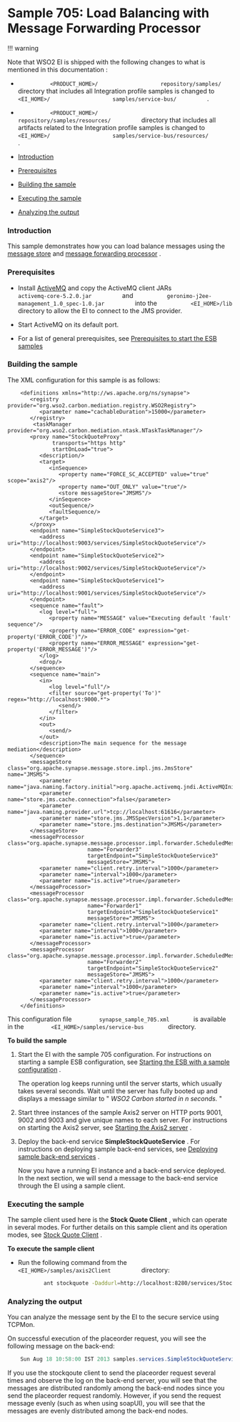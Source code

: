 # Sample 705: Load Balancing with Message Forwarding Processor

!!! warning

Note that WSO2 EI is shipped with the following changes to what is
mentioned in this documentation :

-   `           <PRODUCT_HOME>/          `
    `           repository/samples/          ` directory that includes
    all Integration profile samples is changed to
    `           <EI_HOME>/          `
    `           samples/service-bus/          ` .
    `                     `
-   `           <PRODUCT_HOME>/          `
    `           repository/samples/resources/          ` directory that
    includes all artifacts related to the Integration profile samples is
    changed to `           <EI_HOME>/          `
    `           samples/service-bus/resources/          ` .


-   [Introduction](#Sample705:LoadBalancingwithMessageForwardingProcessor-Introduction)
-   [Prerequisites](#Sample705:LoadBalancingwithMessageForwardingProcessor-Prerequisites)
-   [Building the
    sample](#Sample705:LoadBalancingwithMessageForwardingProcessor-Buildingthesample)
-   [Executing the
    sample](#Sample705:LoadBalancingwithMessageForwardingProcessor-Executingthesample)
-   [Analyzing the
    output](#Sample705:LoadBalancingwithMessageForwardingProcessor-Analyzingtheoutput)

### Introduction

This sample demonstrates how you can load balance messages using the
[message store](https://docs.wso2.com/display/EI650/Message+Stores) and
[message forwarding
processor](https://docs.wso2.com/display/EI650/Scheduled+Message+Forwarding+Processor)
.

### Prerequisites

-   Install [ActiveMQ](http://activemq.apache.org) and copy the ActiveMQ
    client JARs `           activemq-core-5.2.0.jar          ` and
    `           geronimo-j2ee-management_1.0_spec-1.0.jar          `
    into the `           <EI_HOME>/lib          ` directory to allow the
    EI to connect to the JMS provider.

-   Start ActiveMQ on its default port.
-   For a list of general prerequisites, see [Prerequisites to start the
    ESB
    samples](https://docs.wso2.com/display/EI650/Setting+Up+the+ESB+Samples#SettingUptheESBSamples-ESBSamplePrerequisites)

### Building the sample

The XML configuration for this sample is as follows:

``` html/xml
    <definitions xmlns="http://ws.apache.org/ns/synapse">
       <registry provider="org.wso2.carbon.mediation.registry.WSO2Registry">
          <parameter name="cachableDuration">15000</parameter>
       </registry>
        <taskManager provider="org.wso2.carbon.mediation.ntask.NTaskTaskManager"/>
       <proxy name="StockQuoteProxy"
              transports="https http"
              startOnLoad="true">
          <description/>
          <target>
             <inSequence>
                <property name="FORCE_SC_ACCEPTED" value="true" scope="axis2"/>
                <property name="OUT_ONLY" value="true"/>
                <store messageStore="JMSMS"/>
             </inSequence>
             <outSequence/>
             <faultSequence/>
          </target>
       </proxy>
       <endpoint name="SimpleStockQuoteService3">
          <address uri="http://localhost:9003/services/SimpleStockQuoteService"/>
       </endpoint>
       <endpoint name="SimpleStockQuoteService2">
          <address uri="http://localhost:9002/services/SimpleStockQuoteService"/>
       </endpoint>
       <endpoint name="SimpleStockQuoteService1">
          <address uri="http://localhost:9001/services/SimpleStockQuoteService"/>
       </endpoint>
       <sequence name="fault">
          <log level="full">
             <property name="MESSAGE" value="Executing default 'fault' sequence"/>
             <property name="ERROR_CODE" expression="get-property('ERROR_CODE')"/>
             <property name="ERROR_MESSAGE" expression="get-property('ERROR_MESSAGE')"/>
          </log>
          <drop/>
       </sequence>
       <sequence name="main">
          <in>
             <log level="full"/>
             <filter source="get-property('To')" regex="http://localhost:9000.*">
                <send/>
             </filter>
          </in>
          <out>
             <send/>
          </out>
          <description>The main sequence for the message mediation</description>
       </sequence>
       <messageStore class="org.apache.synapse.message.store.impl.jms.JmsStore" name="JMSMS">
          <parameter name="java.naming.factory.initial">org.apache.activemq.jndi.ActiveMQInitialContextFactory</parameter>
          <parameter name="store.jms.cache.connection">false</parameter>
          <parameter name="java.naming.provider.url">tcp://localhost:61616</parameter>
          <parameter name="store.jms.JMSSpecVersion">1.1</parameter>
          <parameter name="store.jms.destination">JMSMS</parameter>
       </messageStore>
       <messageProcessor class="org.apache.synapse.message.processor.impl.forwarder.ScheduledMessageForwardingProcessor"
                         name="Forwarder3"
                         targetEndpoint="SimpleStockQuoteService3"
                         messageStore="JMSMS">
          <parameter name="client.retry.interval">1000</parameter>
          <parameter name="interval">1000</parameter>
          <parameter name="is.active">true</parameter>
       </messageProcessor>
       <messageProcessor class="org.apache.synapse.message.processor.impl.forwarder.ScheduledMessageForwardingProcessor"
                         name="Forwarder1"
                         targetEndpoint="SimpleStockQuoteService1"
                         messageStore="JMSMS">
          <parameter name="client.retry.interval">1000</parameter>
          <parameter name="interval">1000</parameter>
          <parameter name="is.active">true</parameter>
       </messageProcessor>
       <messageProcessor class="org.apache.synapse.message.processor.impl.forwarder.ScheduledMessageForwardingProcessor"
                         name="Forwarder2"
                         targetEndpoint="SimpleStockQuoteService2"
                         messageStore="JMSMS">
          <parameter name="client.retry.interval">1000</parameter>
          <parameter name="interval">1000</parameter>
          <parameter name="is.active">true</parameter>
       </messageProcessor>
    </definitions>
```

This configuration file `         synapse_sample_705.xml        ` is
available in the `         <EI_HOME>/samples/service-bus        `
directory.

**To build the sample**

1.  Start the EI with the sample 705 configuration. For instructions on
    starting a sample ESB configuration, see [Starting the ESB with a
    sample
    configuration](https://docs.wso2.com/display/EI650/Setting+Up+the+ESB+Samples#SettingUptheESBSamples-Startingasample)
    .  
      
    The operation log keeps running until the server starts, which
    usually takes several seconds. Wait until the server has fully
    booted up and displays a message similar to " *WSO2 Carbon started
    in n seconds.* "

2.  Start three instances of the sample Axis2 server on HTTP ports 9001,
    9002 and 9003 and give unique names to each server. For instructions
    on starting the Axis2 server, see [Starting the Axis2
    server](https://docs.wso2.com/display/EI650/Setting+Up+the+ESB+Samples#SettingUptheESBSamples-Axis2server)
    .

3.  Deploy the back-end service **SimpleStockQuoteService** . For
    instructions on deploying sample back-end services, see [Deploying
    sample back-end
    services](https://docs.wso2.com/display/EI650/Setting+Up+the+ESB+Samples#SettingUptheESBSamples-Backend)
    .

    Now you have a running EI instance and a back-end service deployed.
    In the next section, we will send a message to the back-end service
    through the EI using a sample client.

### Executing the sample

The sample client used here is the **Stock Quote Client** , which can
operate in several modes. For further details on this sample client and
its operation modes, see [Stock Quote
Client](https://docs.wso2.com/display/EI650/Using+the+Sample+Clients#UsingtheSampleClients-StockQuoteClient)
.

**To execute the sample client**

-   Run the following command from the
    `           <EI_HOME>/samples/axis2Client          ` directory:

    ``` bash
            ant stockquote -Daddurl=http://localhost:8280/services/StockQuoteProxy -Dmode=placeorder -Dsymbol=WSO2
    ```

### Analyzing the output

You can analyze the message sent by the EI to the secure service using
TCPMon.

On successful execution of the placeorder request, you will see the
following message on the back-end:

``` java
    Sun Aug 18 10:58:00 IST 2013 samples.services.SimpleStockQuoteService :: Accepted order #5 for : 18851 stocks of WSO2 at $ 61.782478265721714
```

If you use the stockqoute client to send the placeorder request several
times and observe the log on the back-end server, you will see that the
messages are distributed randomly among the back-end nodes since you
send the placeorder request randomly. However, if you send the request
message evenly (such as when using soapUI), you will see that the
messages are evenly distributed among the back-end nodes.
